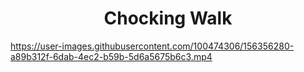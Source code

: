 <h1 align='center'>Chocking Walk</h1>


https://user-images.githubusercontent.com/100474306/156356280-a89b312f-6dab-4ec2-b59b-5d6a5675b6c3.mp4

